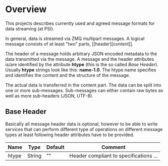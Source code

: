 # Overview
This projects describes currently used and agreed message formats for data streaming (at PSI).

In general, data is streamed via ZMQ multipart messages. A logical message consists of at least "two" parts, [[header][content]].

The header of a message holds arbitrary JSON encoded metadata to the data transmitted via the message.
A message and the header attributes is/are identified by the attribute __htype__ (this is the so called *Base Header*). Usually __htype__ strings look like this: __name-1.0__. The htype name specifies and identifies the content and the structure of the message.

The actual data is transferred in the content part. The data can be split into one or more sub-messages. Sub-messages can either contain raw bytes as well as more sub-headers (JSON, UTF-8).

## Base Header

Basically all message header data is optional, however to be able to write services that can perform different type of operations on different message types at least following header attributes have to be provided.

| Name | Type | Default | Comment |
| ---- | ---- | ------- | ------- |
| htype | String | "" | Header compliant to specifications ...|
